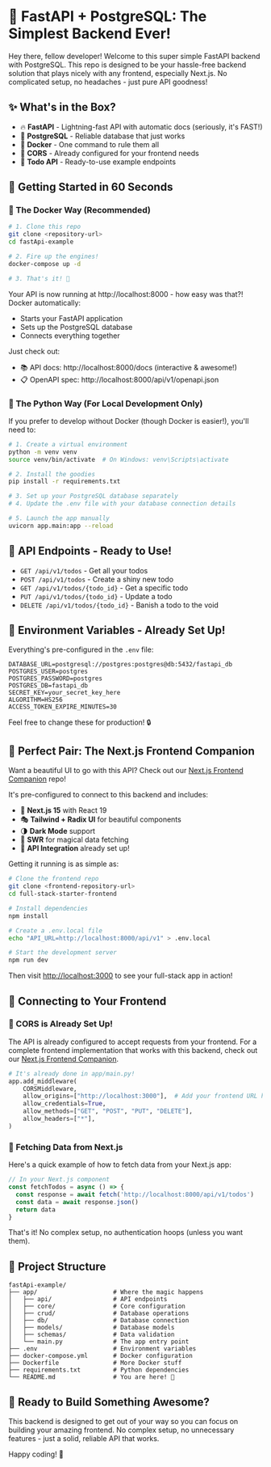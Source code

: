 # 🚀 FastAPI + PostgreSQL: The Simplest Backend Ever!

Hey there, fellow developer! Welcome to this super simple FastAPI backend with PostgreSQL. This repo is designed to be your hassle-free backend solution that plays nicely with any frontend, especially Next.js. No complicated setup, no headaches - just pure API goodness!

## ✨ What's in the Box?

- 🔥 **FastAPI** - Lightning-fast API with automatic docs (seriously, it's FAST!)
- 🐘 **PostgreSQL** - Reliable database that just works
- 🐳 **Docker** - One command to rule them all
- 🔄 **CORS** - Already configured for your frontend needs
- 📝 **Todo API** - Ready-to-use example endpoints

## 🏁 Getting Started in 60 Seconds

### 🐳 The Docker Way (Recommended)

```bash
# 1. Clone this repo
git clone <repository-url>
cd fastApi-example

# 2. Fire up the engines!
docker-compose up -d

# 3. That's it! 🎉
```

Your API is now running at http://localhost:8000 - how easy was that?! Docker automatically:

- Starts your FastAPI application
- Sets up the PostgreSQL database
- Connects everything together

Just check out:

- 📚 API docs: http://localhost:8000/docs (interactive & awesome!)
- 📋 OpenAPI spec: http://localhost:8000/api/v1/openapi.json

### 🐍 The Python Way (For Local Development Only)

If you prefer to develop without Docker (though Docker is easier!), you'll need to:

```bash
# 1. Create a virtual environment
python -m venv venv
source venv/bin/activate  # On Windows: venv\Scripts\activate

# 2. Install the goodies
pip install -r requirements.txt

# 3. Set up your PostgreSQL database separately
# 4. Update the .env file with your database connection details

# 5. Launch the app manually
uvicorn app.main:app --reload
```

## 🔌 API Endpoints - Ready to Use!

- `GET /api/v1/todos` - Get all your todos
- `POST /api/v1/todos` - Create a shiny new todo
- `GET /api/v1/todos/{todo_id}` - Get a specific todo
- `PUT /api/v1/todos/{todo_id}` - Update a todo
- `DELETE /api/v1/todos/{todo_id}` - Banish a todo to the void

## 🔧 Environment Variables - Already Set Up!

Everything's pre-configured in the `.env` file:

```
DATABASE_URL=postgresql://postgres:postgres@db:5432/fastapi_db
POSTGRES_USER=postgres
POSTGRES_PASSWORD=postgres
POSTGRES_DB=fastapi_db
SECRET_KEY=your_secret_key_here
ALGORITHM=HS256
ACCESS_TOKEN_EXPIRE_MINUTES=30
```

Feel free to change these for production! 🔒

## 🤝 Perfect Pair: The Next.js Frontend Companion

Want a beautiful UI to go with this API? Check out our [Next.js Frontend Companion](https://github.com/Bradd3rs/full-stack-starter-frontend) repo!

It's pre-configured to connect to this backend and includes:

- 🚀 **Next.js 15** with React 19
- 🎭 **Tailwind + Radix UI** for beautiful components
- 🌗 **Dark Mode** support
- 🔄 **SWR** for magical data fetching
- 🔌 **API Integration** already set up!

Getting it running is as simple as:

```bash
# Clone the frontend repo
git clone <frontend-repository-url>
cd full-stack-starter-frontend

# Install dependencies
npm install

# Create a .env.local file
echo "API_URL=http://localhost:8000/api/v1" > .env.local

# Start the development server
npm run dev
```

Then visit [http://localhost:3000](http://localhost:3000) to see your full-stack app in action!

## 🔗 Connecting to Your Frontend

### 🌟 CORS is Already Set Up!

The API is already configured to accept requests from your frontend. For a complete frontend implementation that works with this backend, check out our [Next.js Frontend Companion](https://github.com/Bradd3rs/full-stack-starter-backend).

```python
# It's already done in app/main.py!
app.add_middleware(
    CORSMiddleware,
    allow_origins=["http://localhost:3000"],  # Add your frontend URL here
    allow_credentials=True,
    allow_methods=["GET", "POST", "PUT", "DELETE"],
    allow_headers=["*"],
)
```

### 🔄 Fetching Data from Next.js

Here's a quick example of how to fetch data from your Next.js app:

```typescript
// In your Next.js component
const fetchTodos = async () => {
  const response = await fetch('http://localhost:8000/api/v1/todos')
  const data = await response.json()
  return data
}
```

That's it! No complex setup, no authentication hoops (unless you want them).

## 📁 Project Structure

```
fastApi-example/
├── app/                     # Where the magic happens
│   ├── api/                 # API endpoints
│   ├── core/                # Core configuration
│   ├── crud/                # Database operations
│   ├── db/                  # Database connection
│   ├── models/              # Database models
│   ├── schemas/             # Data validation
│   └── main.py              # The app entry point
├── .env                     # Environment variables
├── docker-compose.yml       # Docker configuration
├── Dockerfile               # More Docker stuff
├── requirements.txt         # Python dependencies
└── README.md                # You are here! 👋
```

## 🚀 Ready to Build Something Awesome?

This backend is designed to get out of your way so you can focus on building your amazing frontend. No complex setup, no unnecessary features - just a solid, reliable API that works.

Happy coding! 🎉
